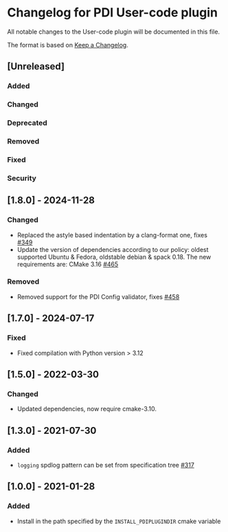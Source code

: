 # Changelog for PDI User-code plugin
All notable changes to the User-code plugin will be documented in this file.

The format is based on [Keep a Changelog](https://keepachangelog.com/en/1.0.0/).


## [Unreleased]

### Added

### Changed

### Deprecated

### Removed

### Fixed

### Security


## [1.8.0] - 2024-11-28

### Changed
* Replaced the astyle based indentation by a clang-format one, fixes
  [#349](https://gitlab.maisondelasimulation.fr/pdidev/pdi/-/issues/349)
* Update the version of dependencies according to our policy: oldest supported
  Ubuntu & Fedora, oldstable debian & spack 0.18. The new requirements are:
  CMake 3.16
  [#465](https://github.com/pdidev/pdi/issues/465)

### Removed
* Removed support for the PDI Config validator, fixes
  [#458](https://gitlab.maisondelasimulation.fr/pdidev/pdi/-/issues/458)


## [1.7.0] - 2024-07-17

### Fixed
* Fixed compilation with Python version > 3.12


## [1.5.0] - 2022-03-30

### Changed
* Updated dependencies, now require cmake-3.10.


## [1.3.0] - 2021-07-30

### Added
* `logging` spdlog pattern can be set from specification tree
  [#317](https://gitlab.maisondelasimulation.fr/pdidev/pdi/-/issues/317)


## [1.0.0] - 2021-01-28

### Added
* Install in the path specified by the `INSTALL_PDIPLUGINDIR` cmake variable
